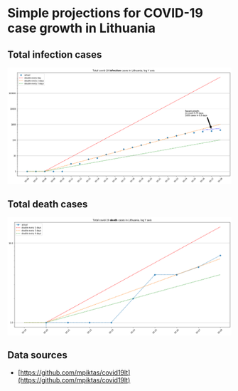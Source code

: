 # Simple projections for COVID-19 case growth in Lithuania

## Total infection cases
![Projections infection cases](index.png)

## Total death cases
![Projections death cases](index_d.png)

## Data sources
- [https://github.com/mpiktas/covid19lt](https://github.com/mpiktas/covid19lt)

